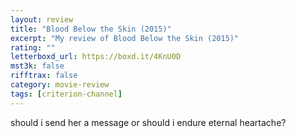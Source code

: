 ```yaml
---
layout: review
title: "Blood Below the Skin (2015)"
excerpt: "My review of Blood Below the Skin (2015)"
rating: ""
letterboxd_url: https://boxd.it/4KnU0D
mst3k: false
rifftrax: false
category: movie-review
tags: [criterion-channel]
---
```


should i send her a message or should i endure eternal heartache?
